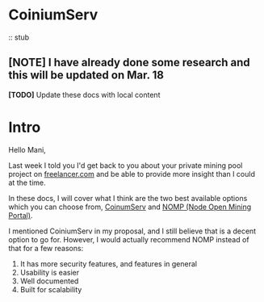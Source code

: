 # CoiniumServ

:: stub

## **[NOTE]** I have already done some research and this will be updated on Mar. 18


**[TODO]** Update these docs with local content


# Intro

Hello Mani,

Last week I told you I'd get back to you about your private mining pool project on [freelancer.com](https://www.freelancer.com/projects/bitcoin/Create-private-pool-for-etherium/details) and be able to provide more insight than I could at the time.

In these docs, I will cover what I think are the two best available options which you can choose from, [CoinumServ](https://github.com/bonesoul/CoiniumServ) and [NOMP (Node Open Mining Portal)](https://github.com/idigger/ric-nomp).

I mentioned CoiniumServ in my proposal, and I still believe that is a decent option to go for. However, I would actually recommend   NOMP instead of that for a few reasons:

1. It has more security features, and features in general
2. Usability is easier
3. Well documented
4. Built for scalability